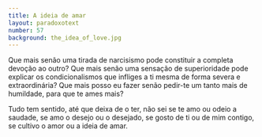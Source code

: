 ```yaml
---
title: A ideia de amar
layout: paradoxotext
number: 57
background: the_idea_of_love.jpg
---
```


Que mais senão uma tirada de narcisismo pode constituir a completa devoção ao outro? Que mais senão uma sensação de superioridade pode explicar os condicionalismos que infliges a ti mesma de forma severa e extraordinária? Que mais posso eu fazer senão pedir-te um tanto mais de humildade, para que te ames mais?

Tudo tem sentido, até que deixa de o ter, não sei se te amo ou odeio a saudade, se amo o desejo ou o desejado, se gosto de ti ou de mim contigo, se cultivo o amor ou a ideia de amar.
